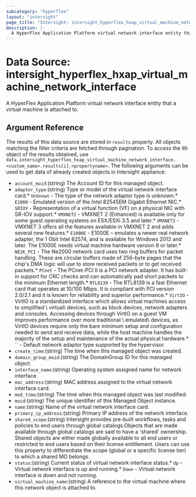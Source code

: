 ```yaml
---
subcategory: "hyperflex"
layout: "intersight"
page_title: "Intersight: intersight_hyperflex_hxap_virtual_machine_network_interface"
description: |-
  A HyperFlex Application Platform virtual network interface entity that a virtual machine is attached to.
---
```


# Data Source: intersight_hyperflex_hxap_virtual_machine_network_interface
A HyperFlex Application Platform virtual network interface entity that a virtual machine is attached to.
## Argument Reference
The results of this data source are stored in `results` property.
All objects matching the filter criteria are fetched through pagination.
To access the ith object of the results obtained, use `data.intersight_hyperflex_hxap_virtual_machine_network_interface.<custom_name>.results[i].<propertyname>`.
The following arguments can be used to get data of already created objects in Intersight appliance:
* `account_moid`:(string) The Account ID for this managed object. 
* `adapter_type`:(string) Type or model of the virtual network interface card.* `Unknown` - The type of the network adaptor type is unknown.* `E1000` - Emulated version of the Intel 82545EM Gigabit Ethernet NIC.* `SRIOV` - Representation of a virtual function (VF) on a physical NIC with SR-IOV support.* `VMXNET2` - VMXNET 2 (Enhanced) is available only for some guest operating systems on ESX/ESXi 3.5 and later.* `VMXNET3` - VMXNET 3 offers all the features available in VMXNET 2 and adds several new features.* `E1000E` - E1000E – emulates a newer real network adapter, the 1 Gbit Intel 82574, and is available for Windows 2012 and later. The E1000E needs virtual machine hardware version 8 or later.* `NE2K_PCI` - The Ne2000 network card uses two ring buffers for packet handling. These are circular buffers made of 256-byte pages that the chip's DMA logic will use to store received packets or to get received packets.* `PCnet` - The PCnet-PCI II is a PCI network adapter. It has built-in support for CRC checks and can automatically pad short packets to the minimum Ethernet length.* `RTL8139` - The RTL8139 is a fast Ethernet card that operates at 10/100 Mbps. It is compliant with PCI version 2.0/2.1 and it is known for reliability and superior performance.* `VirtIO` - VirtIO is a standardized interface which allows virtual machines access to simplified \ virtual\  devices, such as block devices, network adapters and consoles. Accessing devices through VirtIO on a guest VM improves performance over more traditional \ emulated\  devices, as VirtIO devices require only the bare minimum setup and configuration needed to send and receive data, while the host machine handles the majority of the setup and maintenance of the actual physical hardware.* `` - Default network adaptor type supported by the hypervisor. 
* `create_time`:(string) The time when this managed object was created. 
* `domain_group_moid`:(string) The DomainGroup ID for this managed object. 
* `interface_name`:(string) Operating system assigned name for network interface. 
* `mac_address`:(string) MAC address assigned to the virtual network interface card. 
* `mod_time`:(string) The time when this managed object was last modified. 
* `moid`:(string) The unique identifier of this Managed Object instance. 
* `name`:(string) Name of the virtual network interface card. 
* `primary_ip_address`:(string) Primary IP address of the network interface. 
* `shared_scope`:(string) Intersight provides pre-built workflows, tasks and policies to end users through global catalogs.Objects that are made available through global catalogs are said to have a 'shared' ownership. Shared objects are either made globally available to all end users or restricted to end users based on their license entitlement. Users can use this property to differentiate the scope (global or a specific license tier) to which a shared MO belongs. 
* `status`:(string) Current status of virtual network interface status.* `Up` - Virtual network interface is up and running.* `Down` - Virtual network interface is down and not running. 
* `virtual_machine_name`:(string) A reference to the virtual machine where this network object is attached to. 
 